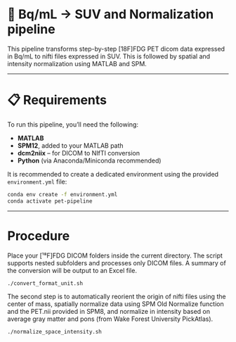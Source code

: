 # 🧠 Bq/mL -> SUV and Normalization pipeline

This pipeline transforms step-by-step [18F]FDG PET dicom data expressed in Bq/mL to nifti files expressed in SUV. This is followed by spatial and intensity normalization using MATLAB and SPM.

---

# 📋 Requirements

To run this pipeline, you’ll need the following:

- **MATLAB**
- **SPM12**, added to your MATLAB path
- **dcm2niix** – for DICOM to NIfTI conversion
- **Python** (via Anaconda/Miniconda recommended)

It is recommended to create a dedicated environment using the provided `environment.yml` file:

```bash
conda env create -f environment.yml
conda activate pet-pipeline
```

---

# Procedure
Place your [¹⁸F]FDG DICOM folders inside the current directory. The script supports nested subfolders and processes only DICOM files. A summary of the conversion will be output to an Excel file.

```bash
./convert_format_unit.sh
```

The second step is to automatically reorient the origin of nifti files using the center of mass, spatially normalize data using SPM Old Normalize function and the PET.nii provided in SPM8, and normalize in intensity based on average gray matter and pons (from Wake Forest University PickAtlas).

```bash
./normalize_space_intensity.sh
```
